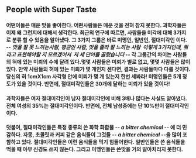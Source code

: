 ## People with Super Taste

#### 어떤이들은 매운 맛을 좋아한다. 어떤사람들은 매운 것을 전혀 참지 못한다. 과학자들은 이제 왜 그런지에 대해서 생각한다. 최근의 연구에 따르면, 사람들을 미각에 대해 3가지로 분류 할 수 있음을 알아냈다. 그 3가지 그룹은 바로 미맹인, 일반인, 절대미각인 이다. -- *맛을 잘 못 느끼는사람, 평균인 사람, 맛을 졸라 잘 느끼는 사람  이렇게 3가지인데, 뭐라고 표현해야할 지 모르겠어서  저 세 단어를 골랐습니다* -- 각 그룹간의 차이는 사람들의 혀에 있는 미뢰의 수에 달려 있다.몇몇 사람들은 미뢰가 별로 없고, 몇몇 사람들은 많이 있다. 만약 사람들의 혀에 있는 미뢰가 몇 개인지 센다면, 결과는 사람들마다 다를 것이다. 당신의 혀 1cmX1cm 사각형 안에 미뢰가 몇 개 있는지 한번 세봐라! 미맹인들은 5개 정도가 있을 것이다. 반면에, 절대미각인들은 30개에 달하는 미뢰가 있을 것이다!

#### 과학자들은 여자 절대미각인이 남자 절대미각인에 비해 3배나 많다는 사실도 알아냈다. 전체 여성의 35%는 절대미각인이다. 반면에, 전체 남성중에는 단 10%만이 절대미각인이다.

#### 덧붙여, 절대미각인들은 특정 종류의 쓴 화학 화합물 -- *a bitter chemical* -- 에 더 민감하다. 자몽, 초콜릿과 커피 같은 음식들이 그것들 -- *a bitter chemical* --을 많이 포함하고 있다. 절대미각인들은 이런 음식들을 먹기 힘들어한다. 일반인들은 쓴 음식들을 먹을 때 아무 신경도 쓰지 않는다. 그리고 미맹인들은 쓴맛을 거의 알아치리지 못한다.


